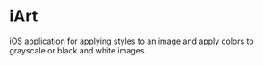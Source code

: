# iArt
iOS application for applying styles to an image and apply colors to grayscale or black and white images.
